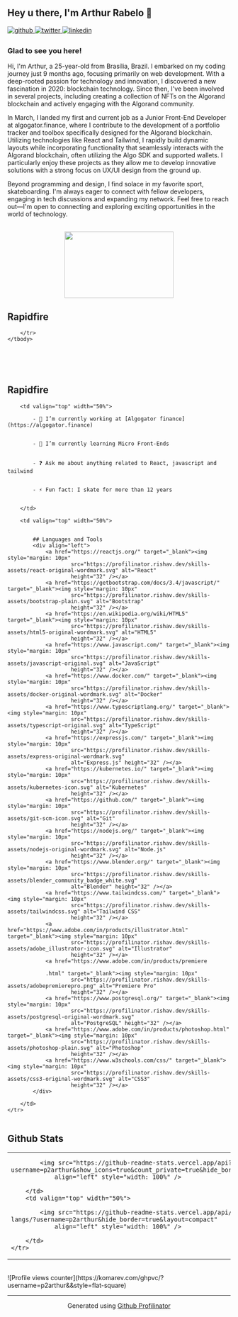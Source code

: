 ## Hey u there, I'm Arthur Rabelo 👋

<a href="https://github.com/p2arthur" target="_blank">
    <img src=https://img.shields.io/badge/github-%2324292e.svg?&style=for-the-badge&logo=github&logoColor=white
        alt=github style="margin-bottom: 5px;" />
</a>
<a href="https://twitter.com/iam_p2" target="_blank">
    <img src=https://img.shields.io/badge/twitter-%2300acee.svg?&style=for-the-badge&logo=twitter&logoColor=white
        alt=twitter style="margin-bottom: 5px;" />
</a>
<a href="https://linkedin.com/in/https://www.linkedin.com/in/arthur-rabelo-front-end/" target="_blank">
    <img src=https://img.shields.io/badge/linkedin-%231E77B5.svg?&style=for-the-badge&logo=linkedin&logoColor=white
        alt=linkedin style="margin-bottom: 5px;" />
</a>

### Glad to see you here!
Hi, I'm Arthur, a 25-year-old from Brasília, Brazil. I embarked on my coding journey just 9 months ago, focusing
primarily on web development. With a deep-rooted passion for technology and innovation, I discovered a new
fascination in 2020: blockchain technology. Since then, I've been involved in several projects, including creating a
collection of NFTs on the Algorand blockchain and actively engaging with the Algorand community.

In March, I landed my first and current job as a Junior Front-End Developer at algogator.finance, where I contribute
to the development of a portfolio tracker and toolbox specifically designed for the Algorand blockchain. Utilizing
technologies like React and Tailwind, I rapidly build dynamic layouts while incorporating functionality that
seamlessly interacts with the Algorand blockchain, often utilizing the Algo SDK and supported wallets. I
particularly enjoy these projects as they allow me to develop innovative solutions with a strong focus on UX/UI
design from the ground up.

Beyond programming and design, I find solace in my favorite sport, skateboarding. I'm always eager to connect with
fellow developers, engaging in tech discussions and expanding my network. Feel free to reach out—I'm open to
connecting and exploring exciting opportunities in the world of technology.

<br />

<div align="center" width="100%">
    <img src="https://media.tenor.com/ang0VzOwbdAAAAAS/the-matrix-reloaded-matrix.gif" align="center" width="70%"
        height="150px" />
</div>

## Rapidfire
<table width="100%" align="center">
    <tbody width="100%" display="flex">
        <tr width="50%">

        </tr>
    </tbody>
</table>

<br />

<br />

## Rapidfire
<table>
    <tr>

        <td valign="top" width="50%">

            - 🔭 I’m currently working at [Algogator finance](https://algogator.finance)


            - 🌱 I’m currently learning Micro Front-Ends


            - ❓ Ask me about anything related to React, javascript and tailwind


            - ⚡ Fun fact: I skate for more than 12 years


        </td>

        <td valign="top" width="50%">


            ## Languages and Tools
            <div align="left">
                <a href="https://reactjs.org/" target="_blank"><img style="margin: 10px"
                        src="https://profilinator.rishav.dev/skills-assets/react-original-wordmark.svg" alt="React"
                        height="32" /></a>
                <a href="https://getbootstrap.com/docs/3.4/javascript/" target="_blank"><img style="margin: 10px"
                        src="https://profilinator.rishav.dev/skills-assets/bootstrap-plain.svg" alt="Bootstrap"
                        height="32" /></a>
                <a href="https://en.wikipedia.org/wiki/HTML5" target="_blank"><img style="margin: 10px"
                        src="https://profilinator.rishav.dev/skills-assets/html5-original-wordmark.svg" alt="HTML5"
                        height="32" /></a>
                <a href="https://www.javascript.com/" target="_blank"><img style="margin: 10px"
                        src="https://profilinator.rishav.dev/skills-assets/javascript-original.svg" alt="JavaScript"
                        height="32" /></a>
                <a href="https://www.docker.com/" target="_blank"><img style="margin: 10px"
                        src="https://profilinator.rishav.dev/skills-assets/docker-original-wordmark.svg" alt="Docker"
                        height="32" /></a>
                <a href="https://www.typescriptlang.org/" target="_blank"><img style="margin: 10px"
                        src="https://profilinator.rishav.dev/skills-assets/typescript-original.svg" alt="TypeScript"
                        height="32" /></a>
                <a href="https://expressjs.com/" target="_blank"><img style="margin: 10px"
                        src="https://profilinator.rishav.dev/skills-assets/express-original-wordmark.svg"
                        alt="Express.js" height="32" /></a>
                <a href="https://kubernetes.io/" target="_blank"><img style="margin: 10px"
                        src="https://profilinator.rishav.dev/skills-assets/kubernetes-icon.svg" alt="Kubernetes"
                        height="32" /></a>
                <a href="https://github.com/" target="_blank"><img style="margin: 10px"
                        src="https://profilinator.rishav.dev/skills-assets/git-scm-icon.svg" alt="Git"
                        height="32" /></a>
                <a href="https://nodejs.org/" target="_blank"><img style="margin: 10px"
                        src="https://profilinator.rishav.dev/skills-assets/nodejs-original-wordmark.svg" alt="Node.js"
                        height="32" /></a>
                <a href="https://www.blender.org/" target="_blank"><img style="margin: 10px"
                        src="https://profilinator.rishav.dev/skills-assets/blender_community_badge_white.svg"
                        alt="Blender" height="32" /></a>
                <a href="https://www.tailwindcss.com/" target="_blank"><img style="margin: 10px"
                        src="https://profilinator.rishav.dev/skills-assets/tailwindcss.svg" alt="Tailwind CSS"
                        height="32" /></a>
                <a href="https://www.adobe.com/in/products/illustrator.html" target="_blank"><img style="margin: 10px"
                        src="https://profilinator.rishav.dev/skills-assets/adobe_illustrator-icon.svg" alt="Illustrator"
                        height="32" /></a>
                <a href="https://www.adobe.com/in/products/premiere

                .html" target="_blank"><img style="margin: 10px"
                        src="https://profilinator.rishav.dev/skills-assets/adobepremierepro.png" alt="Premiere Pro"
                        height="32" /></a>
                <a href="https://www.postgresql.org/" target="_blank"><img style="margin: 10px"
                        src="https://profilinator.rishav.dev/skills-assets/postgresql-original-wordmark.svg"
                        alt="PostgreSQL" height="32" /></a>
                <a href="https://www.adobe.com/in/products/photoshop.html" target="_blank"><img style="margin: 10px"
                        src="https://profilinator.rishav.dev/skills-assets/photoshop-plain.svg" alt="Photoshop"
                        height="32" /></a>
                <a href="https://www.w3schools.com/css/" target="_blank"><img style="margin: 10px"
                        src="https://profilinator.rishav.dev/skills-assets/css3-original-wordmark.svg" alt="CSS3"
                        height="32" /></a>
            </div>

        </td>
    </tr>
</table>

## Github Stats
<table>
    <tr>
        <td valign="top" width="50%">

            <img src="https://github-readme-stats.vercel.app/api?username=p2arthur&show_icons=true&count_private=true&hide_border=true"
                align="left" style="width: 100%" />

        </td>
        <td valign="top" width="50%">

            <img src="https://github-readme-stats.vercel.app/api/top-langs/?username=p2arthur&hide_border=true&layout=compact"
                align="left" style="width: 100%" />

        </td>
    </tr>
</table>

<br />
![Profile views counter](https://komarev.com/ghpvc/?username=p2arthur&&style=flat-square)
<br />

----

<div align="center">Generated using <a href="https://profilinator.rishav.dev/" target="_blank">Github Profilinator</a></div>
